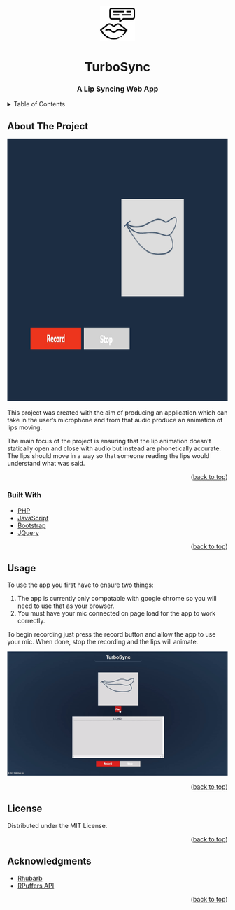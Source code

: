 <!-- PROJECT LOGO -->
<br />
<div align="center">
  <img src="imgs/turboIcon.png" alt="Logo" width="80" height="80">
  <h1 align="center">TurboSync</h1>

  <h3 align="center">
    A Lip Syncing Web App
    <br />
  </h3>
</div>



<!-- TABLE OF CONTENTS -->
<details>
  <summary>Table of Contents</summary>
  <ol>
    <li>
      <a href="#about-the-project">About The Project</a>
      <ul>
        <li><a href="#built-with">Built With</a></li>
      </ul>
    </li>
    <li><a href="#usage">Usage</a></li>
    <li><a href="#license">License</a></li>
    <li><a href="#acknowledgments">Acknowledgments</a></li>
  </ol>
</details>



<!-- ABOUT THE PROJECT -->
## About The Project

<img src="imgs/TurboHead.png" alt="ProjectHead" width="850" height="600">

This project was created with the aim of producing an application which can take in the user’s microphone and from that audio produce an animation of lips moving.


The main focus of the project is ensuring that the lip animation doesn’t statically open and close with audio but instead are phonetically accurate. The lips should move in a way so that someone reading the lips would understand what was said.


<p align="right">(<a href="#top">back to top</a>)</p>



### Built With

* [PHP](https://www.php.net/)
* [JavaScript](https://www.javascript.com/)
* [Bootstrap](https://getbootstrap.com)
* [JQuery](https://jquery.com)

<p align="right">(<a href="#top">back to top</a>)</p>


<!-- USAGE EXAMPLES -->
## Usage

To use the app you first have to ensure two things:
1. The app is currently only compatable with google chrome so you will need to use that as your browser. 
2. You must have your mic connected on page load for the app to work correctly.

To begin recording just press the record button and allow the app to use your mic. When done, stop the recording and the lips will animate.

<img src="imgs/TurboDemo.gif" alt="ProjectDemo">

<p align="right">(<a href="#top">back to top</a>)</p>


<!-- LICENSE -->
## License

Distributed under the MIT License.

<p align="right">(<a href="#top">back to top</a>)</p>


<!-- ACKNOWLEDGMENTS -->
## Acknowledgments

* [Rhubarb](https://github.com/DanielSWolf/rhubarb-lip-sync)
* [RPuffers API](https://github.com/RPuffer/lip-sync-api)

<p align="right">(<a href="#top">back to top</a>)</p>
